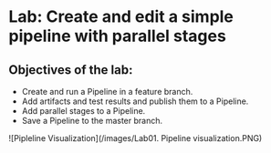 # Lab: Create and edit a simple pipeline with parallel stages

## Objectives of the lab:
+ Create and run a Pipeline in a feature branch.
+ Add artifacts and test results and publish them to a Pipeline.
+ Add parallel stages to a Pipeline.
+ Save a Pipeline to the master branch.

![Pipleline Visualization](/images/Lab01. Pipeline visualization.PNG)